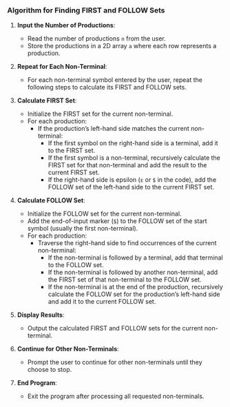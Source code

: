 ### Algorithm for Finding FIRST and FOLLOW Sets

1. **Input the Number of Productions**:
   - Read the number of productions `n` from the user.
   - Store the productions in a 2D array `a` where each row represents a production.

2. **Repeat for Each Non-Terminal**:
   - For each non-terminal symbol entered by the user, repeat the following steps to calculate its FIRST and FOLLOW sets.

3. **Calculate FIRST Set**:
   - Initialize the FIRST set for the current non-terminal.
   - For each production:
     - If the production’s left-hand side matches the current non-terminal:
       - If the first symbol on the right-hand side is a terminal, add it to the FIRST set.
       - If the first symbol is a non-terminal, recursively calculate the FIRST set for that non-terminal and add the result to the current FIRST set.
       - If the right-hand side is epsilon (`ε` or `$` in the code), add the FOLLOW set of the left-hand side to the current FIRST set.

4. **Calculate FOLLOW Set**:
   - Initialize the FOLLOW set for the current non-terminal.
   - Add the end-of-input marker (`$`) to the FOLLOW set of the start symbol (usually the first non-terminal).
   - For each production:
     - Traverse the right-hand side to find occurrences of the current non-terminal:
       - If the non-terminal is followed by a terminal, add that terminal to the FOLLOW set.
       - If the non-terminal is followed by another non-terminal, add the FIRST set of that non-terminal to the FOLLOW set.
       - If the non-terminal is at the end of the production, recursively calculate the FOLLOW set for the production’s left-hand side and add it to the current FOLLOW set.

5. **Display Results**:
   - Output the calculated FIRST and FOLLOW sets for the current non-terminal.

6. **Continue for Other Non-Terminals**:
   - Prompt the user to continue for other non-terminals until they choose to stop.

7. **End Program**:
   - Exit the program after processing all requested non-terminals.